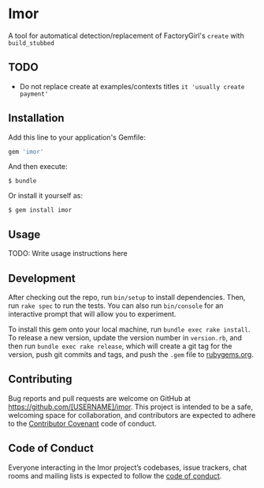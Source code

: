 # Imor

A tool for automatical detection/replacement of FactoryGirl's `create` with `build_stubbed`

## TODO

* Do not replace create at examples/contexts titles `it 'usually create payment'`

## Installation

Add this line to your application's Gemfile:

```ruby
gem 'imor'
```

And then execute:

    $ bundle

Or install it yourself as:

    $ gem install imor

## Usage

TODO: Write usage instructions here

## Development

After checking out the repo, run `bin/setup` to install dependencies. Then, run `rake spec` to run the tests. You can also run `bin/console` for an interactive prompt that will allow you to experiment.

To install this gem onto your local machine, run `bundle exec rake install`. To release a new version, update the version number in `version.rb`, and then run `bundle exec rake release`, which will create a git tag for the version, push git commits and tags, and push the `.gem` file to [rubygems.org](https://rubygems.org).

## Contributing

Bug reports and pull requests are welcome on GitHub at https://github.com/[USERNAME]/imor. This project is intended to be a safe, welcoming space for collaboration, and contributors are expected to adhere to the [Contributor Covenant](http://contributor-covenant.org) code of conduct.

## Code of Conduct

Everyone interacting in the Imor project’s codebases, issue trackers, chat rooms and mailing lists is expected to follow the [code of conduct](https://github.com/[USERNAME]/imor/blob/master/CODE_OF_CONDUCT.md).
